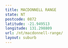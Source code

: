 ```yaml
---
title: MACDONNELL RANGE
state: NT
postcode: 0872
latitude: -21.949513
longitude: 131.298809
url: /nt/macdonnell-range/
layout: suburb
---
```

